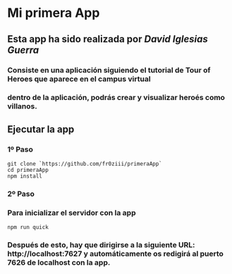 # Mi primera App

## Esta app ha sido realizada por ***David Iglesias Guerra*** 


### Consiste en una aplicación siguiendo el tutorial de Tour of Heroes que aparece en el campus virtual
### dentro de la aplicación, podrás crear y visualizar heroés como villanos.

## Ejecutar la app

### 1º Paso

```
git clone `https://github.com/fr0ziii/primeraApp`
cd primeraApp
npm install

```

### 2º Paso
### Para inicializar el servidor con la app

```
npm run quick
```

### Después de esto, hay que dirigirse a la siguiente URL: http://localhost:7627 y automáticamente os redigirá al puerto 7626 de localhost con la app.
